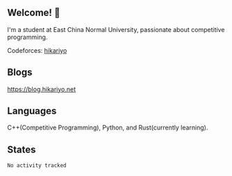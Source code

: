 ## Welcome! 👋

I'm a student at East China Normal University, passionate about competitive programming.

Codeforces: [hikariyo](https://codeforces.com/profile/hikariyo)

## Blogs

https://blog.hikariyo.net

## Languages

C++(Competitive Programming), Python, and Rust(currently learning).

## States

<!--START_SECTION:waka-->

```txt
No activity tracked
```

<!--END_SECTION:waka-->

